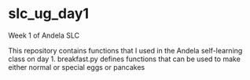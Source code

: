 # slc_ug_day1
Week 1 of Andela SLC

This repository contains functions that I used in the Andela self-learning class on day 1. breakfast.py defines functions that can be used to make either normal or special eggs or pancakes
